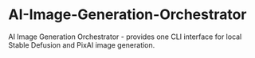 # AI-Image-Generation-Orchestrator
AI Image Generation Orchestrator - provides one CLI interface for local Stable Defusion and PixAI image generation.
